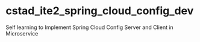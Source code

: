 # cstad_ite2_spring_cloud_config_dev
Self learning to Implement Spring Cloud Config Server and Client in Microservice 
